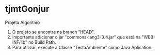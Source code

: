 # tjmtGonjur
Projeto Algoritmo

1. O projeto se encontra na branch "HEAD".
2. Importante adicionar o jar "commons-lang3-3.4.jar" que está na "WEB-INF/lib" no Build Path.
3. Para utilizar, execute a Classe "TestaAmbiente" como Java Aplication.
